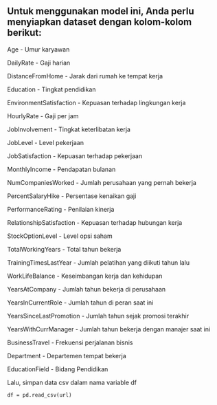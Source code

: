 ## Untuk menggunakan model ini, Anda perlu menyiapkan dataset dengan kolom-kolom berikut:

Age - Umur karyawan

DailyRate - Gaji harian

DistanceFromHome - Jarak dari rumah ke tempat kerja

Education - Tingkat pendidikan

EnvironmentSatisfaction - Kepuasan terhadap lingkungan kerja

HourlyRate - Gaji per jam

JobInvolvement - Tingkat keterlibatan kerja

JobLevel - Level pekerjaan

JobSatisfaction - Kepuasan terhadap pekerjaan

MonthlyIncome - Pendapatan bulanan

NumCompaniesWorked - Jumlah perusahaan yang pernah bekerja

PercentSalaryHike - Persentase kenaikan gaji

PerformanceRating - Penilaian kinerja

RelationshipSatisfaction - Kepuasan terhadap hubungan kerja

StockOptionLevel - Level opsi saham

TotalWorkingYears - Total tahun bekerja

TrainingTimesLastYear - Jumlah pelatihan yang diikuti tahun lalu

WorkLifeBalance - Keseimbangan kerja dan kehidupan

YearsAtCompany - Jumlah tahun bekerja di perusahaan

YearsInCurrentRole - Jumlah tahun di peran saat ini

YearsSinceLastPromotion - Jumlah tahun sejak promosi terakhir

YearsWithCurrManager - Jumlah tahun bekerja dengan manajer saat ini

BusinessTravel - Frekuensi perjalanan bisnis

Department - Departemen tempat bekerja

EducationField - Bidang Pendidikan

Lalu, simpan data csv dalam nama variable df
```
df = pd.read_csv(url)
```
